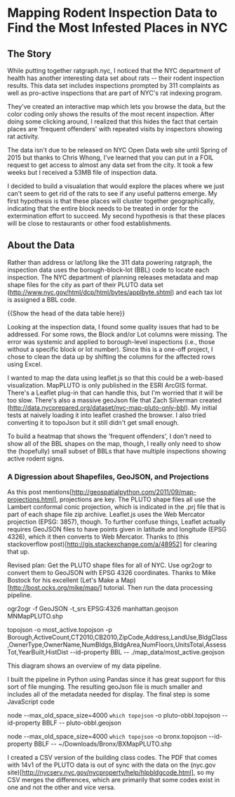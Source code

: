 # Mapping Rodent Inspection Data to Find the Most Infested Places in NYC

## The Story

While putting together ratgraph.nyc, I noticed that the NYC department of health has another interesting data set about rats -- their rodent inspection results.  This data set includes inspections prompted by 311 complaints as well as pro-active inspections that are part of NYC's rat indexing program.

They've created an interactive map which lets you browse the data, but the color coding only shows the results of the most recent inspection.  After doing some clicking around, I realized that this hides the fact that certain places are 'frequent offenders' with repeated visits by inspectors showing rat activity.

The data isn't due to be released on NYC Open Data web site until Spring of 2015 but thanks to Chris Whong, I've learned that you can put in a FOIL request to get access to almost any data set from the city.  It took a few weeks but I received a 53MB file of inspection data.

I decided to build a visualation that would explore the places where we just can't seem to get rid of the rats to see if any useful patterns emerge.  My first hypothesis is that these places will cluster together geographically, indicating that the entire block needs to be treated in order for the extermination effort to succeed.  My second hypothesis is that these places will be close to restaurants or other food establishments.

## About the Data

Rather than address or lat/long like the 311 data powering ratgraph, the inspection data uses the borough-block-lot (BBL) code to locate each inspection.  The NYC department of planning releases metadata and map shape files for the city as part of their PLUTO data set (http://www.nyc.gov/html/dcp/html/bytes/applbyte.shtml) and each tax lot is assigned a BBL code.

{{Show the head of the data table here}}

Looking at the inspection data, I found some quality issues that had to be addressed.  For some rows, the Block and/or Lot columns were missing.  The error was systemic and applied to borough-level inspections (i.e., those without a specific block or lot number).  Since this is a one-off project, I chose to clean the data up by shifting the columns for the affected rows using Excel.

I wanted to map the data using leaflet.js so that this could be a web-based visualization.  MapPLUTO is only published in the ESRI ArcGIS format.  There's a Leaflet plug-in that can handle this, but I'm worried that it will be too slow.  There's also a massive geoJson file that Zach Silverman created (http://data.nycprepared.org/dataset/nyc-map-pluto-only-bbl).  My initial tests at naively loading it into leaflet crashed the browser.  I also tried converting it to topoJson but it still didn't get small enough.

To build a heatmap that shows the 'frequent offenders', I don't need to show all of the BBL shapes on the map, though, I really only need to show the (hopefully) small subset of BBLs that have multiple inspections showing active rodent signs.

### A Digression about Shapefiles, GeoJSON, and Projections
As this post mentions[http://geospatialpython.com/2011/09/map-projections.html], projections are key.  The PLUTO shape files all use the Lambert conformal conic projection, which is indicated in the .prj file that is part of each shape file zip archive.  Leaflet.js uses the Web Mercator projection (EPSG: 3857), though.  To further confuse things, Leaflet actually requires GeoJSON files to have points given in latitude and longitude (EPSG 4326), which it then converts to Web Mercator.  Thanks to (this stackoverflow post)[http://gis.stackexchange.com/a/48952] for clearing that up.

Revised plan:  Get the PLUTO shape files for all of NYC.  Use ogr2ogr to convert them to GeoJSON with EPSG 4326 coordinates.  Thanks to Mike Bostock for his excellent (Let's Make a Map)[http://bost.ocks.org/mike/map/] tutorial.  Then run the data processing pipeline.

ogr2ogr -f GeoJSON -t_srs EPSG:4326 manhattan.geojson MNMapPLUTO.shp

topojson -o most_active.topojson -p Borough,ActiveCount,CT2010,CB2010,ZipCode,Address,LandUse,BldgClass,OwnerType,OwnerName,NumBldgs,BldgArea,NumFloors,UnitsTotal,AssessTot,YearBuilt,HistDist --id-property BBL -- ./map_data/most_active.geojson


This diagram shows an overview of my data pipeline.  

I built the pipeline in Python using Pandas since it has great support for this sort of file munging.  The resulting geoJson file is much smaller and includes all of the metadata needed for display.  The final step is some JavaScript code

node --max_old_space_size=4000 `which topojson` -o pluto-obbl.topojson --id-property BBLF -- pluto-obbl.geojson

node --max_old_space_size=4000 `which topojson` -o bronx.topojson --id-property BBLF -- ~/Downloads/Bronx/BXMapPLUTO.shp

I created a CSV version of the building class codes.  The PDF that comes with 14v1 of the PLUTO data is out of sync with the data on the (nyc.gov site)[http://nycserv.nyc.gov/nycproperty/help/hlpbldgcode.html], so my CSV merges the differences, which are primarily that some codes exist in one and not the other and vice versa.

